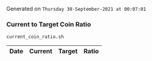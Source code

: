 Generated on `Thursday 30-September-2021 at 00:07:01`

### Current to Target Coin Ratio
`current_coin_ratio.sh`

Date|Current|Target|Ratio
---|---|---|---
